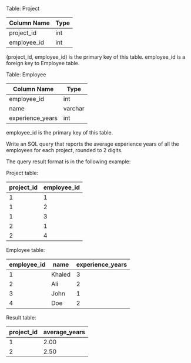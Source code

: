 Table: Project

| Column Name | Type    |
|-------------|---------|
| project_id  | int     |
| employee_id | int     |

(project_id, employee_id) is the primary key of this table. employee_id is a foreign key to Employee table.

Table: Employee

| Column Name      | Type    |
|------------------|---------|
| employee_id      | int     |
| name             | varchar |
| experience_years | int     |

employee_id is the primary key of this table.

Write an SQL query that reports the average experience years of all the employees for each project, rounded to 2 digits.

The query result format is in the following example:

Project table:

| project_id  | employee_id |
|-------------|-------------|
| 1           | 1           |
| 1           | 2           |
| 1           | 3           |
| 2           | 1           |
| 2           | 4           |

Employee table:

| employee_id | name   | experience_years |
|-------------|--------|------------------|
| 1           | Khaled | 3                |
| 2           | Ali    | 2                |
| 3           | John   | 1                |
| 4           | Doe    | 2                |

Result table:

| project_id  | average_years |
|-------------|---------------|
| 1           | 2.00          |
| 2           | 2.50          |
